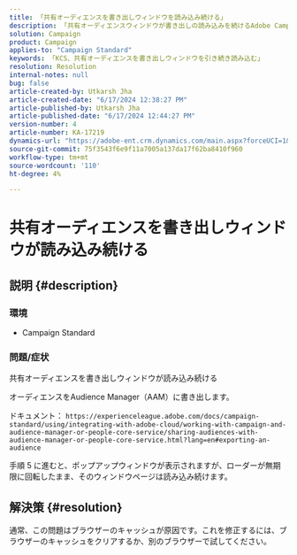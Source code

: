 ```yaml
---
title: 「共有オーディエンスを書き出しウィンドウを読み込み続ける」
description: 「共有オーディエンスウィンドウが書き出しの読み込みを続けるAdobe Campaign Standardの問題を修正する方法と、オーディエンスをAudience Manager（AAM）に書き出す方法を説明します。」
solution: Campaign
product: Campaign
applies-to: "Campaign Standard"
keywords: 「KCS、共有オーディエンスを書き出しウィンドウを引き続き読み込む」
resolution: Resolution
internal-notes: null
bug: false
article-created-by: Utkarsh Jha
article-created-date: "6/17/2024 12:38:27 PM"
article-published-by: Utkarsh Jha
article-published-date: "6/17/2024 12:44:27 PM"
version-number: 4
article-number: KA-17219
dynamics-url: "https://adobe-ent.crm.dynamics.com/main.aspx?forceUCI=1&pagetype=entityrecord&etn=knowledgearticle&id=dd46d97a-a62c-ef11-840b-000d3a372703"
source-git-commit: 75f3543f6e9f11a7005a137da17f62ba8410f960
workflow-type: tm+mt
source-wordcount: '110'
ht-degree: 4%

---
```


# 共有オーディエンスを書き出しウィンドウが読み込み続ける

## 説明 {#description}


### <b>環境</b>

- Campaign Standard




### <b>問題/症状</b>

共有オーディエンスを書き出しウィンドウが読み込み続ける

オーディエンスをAudience Manager（AAM）に書き出します。

ドキュメント： `https://experienceleague.adobe.com/docs/campaign-standard/using/integrating-with-adobe-cloud/working-with-campaign-and-audience-manager-or-people-core-service/sharing-audiences-with-audience-manager-or-people-core-service.html?lang=en#exporting-an-audience`

手順 5 に進むと、ポップアップウィンドウが表示されますが、ローダーが無期限に回転したまま、そのウィンドウページは読み込み続けます。


## 解決策 {#resolution}


通常、この問題はブラウザーのキャッシュが原因です。これを修正するには、ブラウザーのキャッシュをクリアするか、別のブラウザーで試してください。
